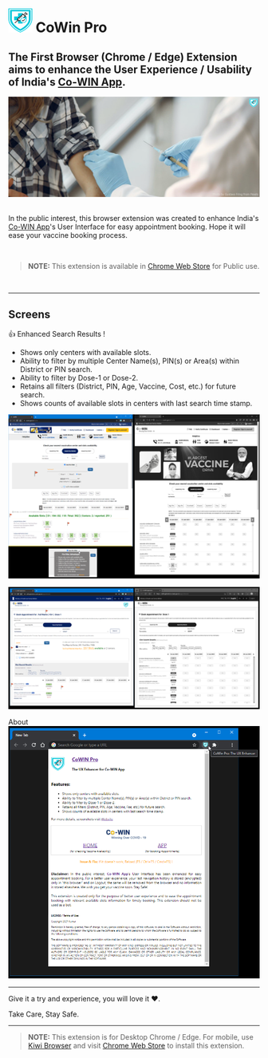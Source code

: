 # ![Logo](assets/icons/icon48.png "Logo") **CoWin Pro**

## The First Browser (Chrome / Edge) Extension aims to enhance the User Experience / Usability of India's [Co-WIN App](https://selfregistration.cowin.gov.in/).

![Vaccine Drive](assets/Promotion-Large.png "Vaccine Drive")

<br>In the public interest, this browser extension was created to enhance India's [Co-WIN App](https://selfregistration.cowin.gov.in/)'s User Interface for easy appointment booking. Hope it will ease your vaccine booking process.

<br>

>**NOTE:** This extension is available in [Chrome Web Store](https://chrome.google.com/webstore/detail/cowin-pro/leebmggfmncbgjnjlfbbekamkiimhlkl) for Public use.

<br>

---

## Screens
👍 Enhanced Search Results !<br>

- Shows only centers with available slots.
- Ability to filter by multiple Center Name(s), PIN(s) or Area(s) within District or PIN search.
- Ability to filter by Dose-1 or Dose-2.
- Retains all filters (District, PIN, Age, Vaccine, Cost, etc.) for future search.
- Shows counts of available slots in centers with last search time stamp.

![Enhanced Search Results!](assets/02-PublicSearch.png "Enhanced Search Results!")

![Enhanced Search Results!](assets/03-SearchByDistrict-Result.png "Enhanced Search Results!")


About<br>
![About](assets/01-ExtensionPop.png "About")

---

Give it a try and experience, you will love it ♥.

Take Care, Stay Safe.

---

>**NOTE:** This extension is for Desktop Chrome / Edge. For mobile, use [Kiwi Browser](https://kiwibrowser.com/) and visit [Chrome Web Store](https://chrome.google.com/webstore/detail/cowin-pro/leebmggfmncbgjnjlfbbekamkiimhlkl) to install this extension.
